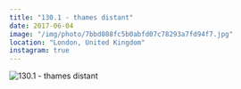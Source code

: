 ```yaml
---
title: "130.1 - thames distant"
date: 2017-06-04
image: "/img/photo/7bbd088fc5b0abfd07c78293a7fd94f7.jpg"
location: "London, United Kingdom"
instagram: true
---
```


![130.1 - thames distant](/img/photo/7bbd088fc5b0abfd07c78293a7fd94f7.jpg)
